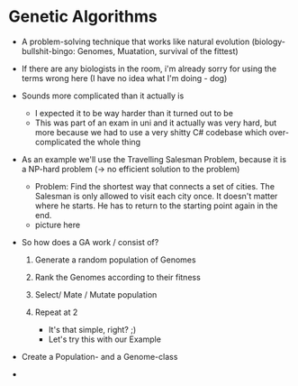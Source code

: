 # Genetic Algorithms

- A problem-solving technique that works like natural evolution (biology-bullshit-bingo: Genomes, Muatation, survival of the fittest)
- If there are any biologists in the room, i'm already sorry for using the terms wrong here (I have no idea what I'm doing - dog)
- Sounds more complicated than it actually is
	- I expected it to be way harder than it turned out to be
	- This was part of an exam in uni and it actually was very hard, but more because we had to use a very shitty C# codebase which over-complicated the whole thing
- As an example we'll use the Travelling Salesman Problem, because it is a NP-hard problem (-> no efficient solution to the problem)
	- Problem: Find the shortest way that connects a set of cities. The Salesman is only allowed to visit each city once. It doesn't matter where he starts. He has to return to the starting point again in the end.
	- picture here

- So how does a GA work / consist of?
	1. Generate a random population of Genomes
	2. Rank the Genomes according to their fitness
	3. Select/ Mate / Mutate population
	4. Repeat at 2

		- It's that simple, right? ;)
		- Let's try this with our Example

- Create a Population- and a Genome-class
- 

